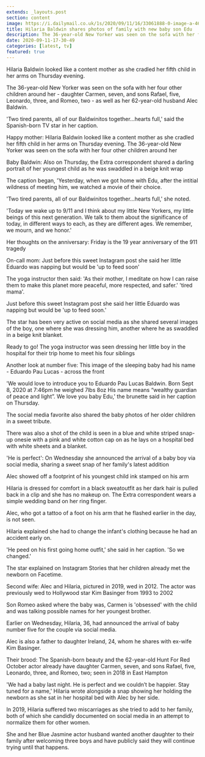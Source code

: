 ```yaml
---
extends: _layouts.post
section: content
image: https://i.dailymail.co.uk/1s/2020/09/11/16/33061888-0-image-a-46_1599838689936.jpg 
title: Hilaria Baldwin shares photos of family with new baby son Edu 
description: The 36-year-old New Yorker was seen on the sofa with her four other children - daughter Carmen, seven, and sons Rafael, five, Leonardo, three, and Romeo, two - and Alec. 
date: 2020-09-11-17-30-49 
categories: [latest, tv] 
featured: true 
--- 
```

Hilaria Baldwin looked like a content mother as she cradled her fifth child in her arms on Thursday evening.

The 36-year-old New Yorker was seen on the sofa with her four other children around her - daughter Carmen, seven, and sons Rafael, five, Leonardo, three, and Romeo, two - as well as her 62-year-old husband Alec Baldwin.

'Two tired parents, all of our Baldwinitos together...hearts full,' said the Spanish-born TV star in her caption.

Happy mother: Hilaria Baldwin looked like a content mother as she cradled her fifth child in her arms on Thursday evening. The 36-year-old New Yorker was seen on the sofa with her four other children around her

Baby Baldwin: Also on Thursday, the Extra correspondent shared a darling portrait of her youngest child as he was swaddled in a beige knit wrap

The caption began, 'Yesterday, when we got home with Edu, after the intitial wildness of meeting him, we watched a movie of their choice. 

'Two tired parents, all of our Baldwinitos together...hearts full,' she noted.

'Today we wake up to 9/11 and I think about my little New Yorkers, my little beings of this next generation. We talk to them about the significance of today, in different ways to each, as they are different ages. We remember, we mourn, and we honor.'

Her thoughts on the anniversary: Friday is the 19 year anniversary of the 911 tragedy

On-call mom: Just before this sweet Instagram post she said her little Eduardo was napping but would be 'up to feed soon'

The yoga instructor then said: 'As their mother, I meditate on how I can raise them to make this planet more peaceful, more respected, and safer.' 'tired mama'.

Just before this sweet Instagram post she said her little Eduardo was napping but would be 'up to feed soon.'

The star has been very active on social media as she shared several images of the boy, one where she was dressing him, another where he as swaddled in a beige knit blanket.  

Ready to go! The yoga instructor was seen dressing her little boy in the hospital for their trip home to meet his four siblings

Another look at number five: This image of the sleeping baby had his name - Eduardo Pau Lucas - across the front

'We would love to introduce you to Eduardo Pau Lucas Baldwin. Born Sept 8, 2020 at 7:46pm he weighed 7lbs 8oz His name means “wealthy guardian of peace and light”. We love you baby Edu,' the brunette said in her caption on Thursday. 

The social media favorite also shared the baby photos of her older children in a sweet tribute. 

There was also a shot of the child is seen in a blue and white striped snap-up onesie with a pink and white cotton cap on as he lays on a hospital bed with white sheets and a blanket.

'He is perfect': On Wednesday she announced the arrival of a baby boy via social media, sharing a sweet snap of her family's latest addition 

Alec showed off a footprint of his youngest child ink stamped on his arm 

Hilaria is dressed for comfort in a black sweatoutfit as her dark hair is pulled back in a clip and she has no makeup on. The Extra correspondent wears a simple wedding band on her ring finger. 

Alec, who got a tattoo of a foot on his arm that he flashed earlier in the day, is not seen.

Hilaria explained she had to change the infant's clothing because he had an accident early on.

'He peed on his first going home outfit,' she said in her caption. 'So we changed.' 

The star explained on Instagram Stories that her children already met the newborn on Facetime.

Second wife: Alec and Hilaria, pictured in 2019, wed in 2012. The actor was previously wed to Hollywood star Kim Basinger from 1993 to 2002

Son Romeo asked where the baby was, Carmen is 'obsessed' with the child and was talking possible names for her youngest brother.

Earlier on Wednesday, Hilaria, 36, had announced the arrival of baby number five for the couple via social media. 

Alec is also a father to daughter Ireland, 24, whom he shares with ex-wife Kim Basinger. 

Their brood: The Spanish-born beauty and the 62-year-old Hunt For Red October actor already have daughter Carmen, seven, and sons Rafael, five, Leonardo, three, and Romeo, two; seen in 2018 in East Hampton

'We had a baby last night. He is perfect and we couldn’t be happier. Stay tuned for a name,' Hilaria wrote alongside a snap showing her holding the newborn as she sat in her hospital bed with Alec by her side. 

In 2019, Hilaria suffered two miscarriages as she tried to add to her family, both of which she candidly documented on social media in an attempt to normalize them for other women.  

She and her Blue Jasmine actor husband wanted another daughter to their family after welcoming three boys and have publicly said they will continue trying until that happens. 

